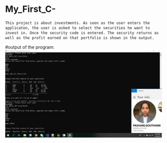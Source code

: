 # My_First_C-
	This project is about investments. As soon as the user enters the applicaton, the user is asked to select the securities he want to invest in. Once the security code is entered. The security returns as well as the profit earned on that portfolio is shown in the output.


#output of the program:
![alt text](Output.png)